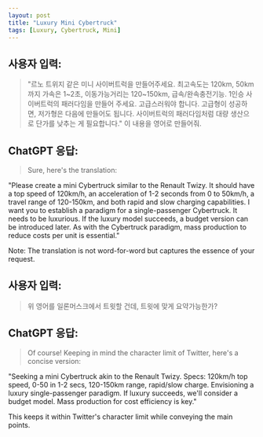 ```yaml
---
layout: post
title: "Luxury Mini Cybertruck"
tags: [Luxury, Cybertruck, Mini]
---
```


## 사용자 입력:
> "르노 트위지 같은 미니 사이버트럭을 만들어주세요.  최고속도는 120km, 50km까지 가속은 1~2초, 이동가능거리는 120~150km, 급속/완속충전기능. 1인승 사이버트럭의 패러다임을 만들어 주세요. 고급스러워야 합니다. 고급형이 성공하면, 저가형은 다음에 만들어도 됩니다. 사이버트럭의 패러다임처럼 대량 생산으로 단가를 낮추는 게 필요합니다." 이 내용을 영어로 만들어줘.

## ChatGPT 응답:
> Sure, here's the translation:

"Please create a mini Cybertruck similar to the Renault Twizy. It should have a top speed of 120km/h, an acceleration of 1-2 seconds from 0 to 50km/h, a travel range of 120-150km, and both rapid and slow charging capabilities. I want you to establish a paradigm for a single-passenger Cybertruck. It needs to be luxurious. If the luxury model succeeds, a budget version can be introduced later. As with the Cybertruck paradigm, mass production to reduce costs per unit is essential."

Note: The translation is not word-for-word but captures the essence of your request.

## 사용자 입력:
> 위 영어를 일론머스크에서 트윗할 건데, 트윗에 맞게 요약가능한가?

## ChatGPT 응답:
> Of course! Keeping in mind the character limit of Twitter, here's a concise version:

"Seeking a mini Cybertruck akin to the Renault Twizy. Specs: 120km/h top speed, 0-50 in 1-2 secs, 120-150km range, rapid/slow charge. Envisioning a luxury single-passenger paradigm. If luxury succeeds, we'll consider a budget model. Mass production for cost efficiency is key."

This keeps it within Twitter's character limit while conveying the main points.

